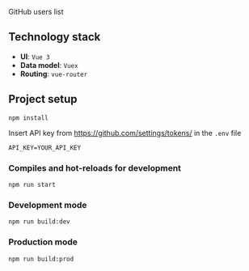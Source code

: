 GitHub users list

## Technology stack

- **UI**: `Vue 3`
- **Data model**: `Vuex`
- **Routing**: `vue-router`
## Project setup
```
npm install
```

Insert API key from https://github.com/settings/tokens/ in the `.env` file

```
API_KEY=YOUR_API_KEY
```

### Compiles and hot-reloads for development
```
npm run start
```

### Development mode
```
npm run build:dev
```

### Production mode
```
npm run build:prod
```